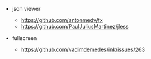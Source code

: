- json viewer
  - https://github.com/antonmedv/fx
  - https://github.com/PaulJuliusMartinez/jless

- fullscreen
  - https://github.com/vadimdemedes/ink/issues/263